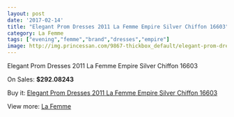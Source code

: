 ```yaml
---
layout: post
date: '2017-02-14'
title: "Elegant Prom Dresses 2011 La Femme Empire Silver Chiffon 16603"
category: La Femme
tags: ["evening","femme","brand","dresses","empire"]
image: http://img.princessan.com/9867-thickbox_default/elegant-prom-dresses-2011-la-femme-empire-silver-chiffon-16603.jpg
---
```

Elegant Prom Dresses 2011 La Femme Empire Silver Chiffon 16603

On Sales: **$292.08243**
<a href="https://www.princessan.com/en/la-femme/4282-elegant-prom-dresses-2011-la-femme-empire-silver-chiffon-16603.html"><amp-img layout="responsive" width="600" height="600" src="//img.princessan.com/9867-thickbox_default/elegant-prom-dresses-2011-la-femme-empire-silver-chiffon-16603.jpg" alt="Elegant Prom Dresses 2011 La Femme Empire Silver Chiffon 16603 0" /></a>
<a href="https://www.princessan.com/en/la-femme/4282-elegant-prom-dresses-2011-la-femme-empire-silver-chiffon-16603.html"><amp-img layout="responsive" width="600" height="600" src="//img.princessan.com/9868-thickbox_default/elegant-prom-dresses-2011-la-femme-empire-silver-chiffon-16603.jpg" alt="Elegant Prom Dresses 2011 La Femme Empire Silver Chiffon 16603 1" /></a>

Buy it: [Elegant Prom Dresses 2011 La Femme Empire Silver Chiffon 16603](https://www.princessan.com/en/la-femme/4282-elegant-prom-dresses-2011-la-femme-empire-silver-chiffon-16603.html "Elegant Prom Dresses 2011 La Femme Empire Silver Chiffon 16603")

View more: [La Femme](https://www.princessan.com/en/28-la-femme "La Femme")